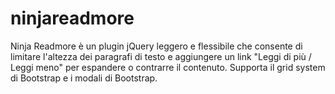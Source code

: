 # ninjareadmore
Ninja Readmore è un plugin jQuery leggero e flessibile che consente di limitare l'altezza dei paragrafi di testo e aggiungere un link "Leggi di più / Leggi meno" per espandere o contrarre il contenuto. Supporta il grid system di Bootstrap e i modali di Bootstrap.
